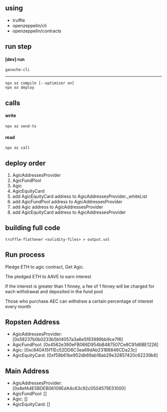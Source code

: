 ## using 
- truffle
- openzeppelin/cli
- openzeppelin/contracts

## run step

#### [dev] run
`ganache-cli`

-----

``` shell
npx oz compile [--optimizer on]
npx oz deploy
```

## calls

#### write
`npx oz send-tx`
#### read 
`npx oz call`
## deploy order
1. AgicAddressesProvider
2. AgicFundPool
3. Agic
4. AgicEquityCard
5. add AgicEquityCard address to AgicAddressesProvider._whiteList
6. add AgicFundPool address to AgicAddressesProvider
7. add Agic address to AgicAddressesProvider
8. add AgicEquityCard address to AgicAddressesProvider

## building full code
`truffle-flattener <solidity-files> > output.sol`

## Run process
Pledge ETH to agic contract, Get Agic.

The pledged ETH to AAVE to earn interest

If the interest is greater than 1 finney, a fee of 1 finney will be charged for each withdrawal and deposited in the fund pool

Those who purchase AEC can withdraw a certain percentage of interest every month

## Ropsten Address 
- AgicAddressesProvider: [0x58237b0b0233b5b14057a3a6e5f83989bb9ce7f6]
- AgicFundPool: [0x4562e390eFB066D954bB487507Ce8C91d6BE1226]
- Agic: [0xc840A15f11Ec52DD6C3ea69dAb231B8846CDa23c]
- AgicEquityCard: [0xf59b61be952db69ab18ab29e32857420c62239b6]

## Main Address 
- AgicAddressesProvider: [0x8efA4E5BDEB06109EdA4c63c92c0504579E51000]
- AgicFundPool: []
- Agic: []
- AgicEquityCard: []